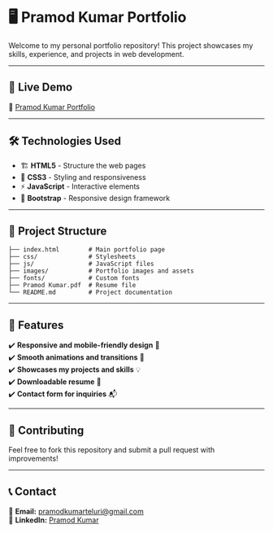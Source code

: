 # 🖥️ **Pramod Kumar Portfolio**

Welcome to my personal portfolio repository! This project showcases my skills, experience, and projects in web development.

---

## 📌 **Live Demo**
🔗 [Pramod Kumar Portfolio](https://pramod-kumar.netlify.app/)

---

## 🛠️ **Technologies Used**

- 🏗️ **HTML5** - Structure the web pages  
- 🎨 **CSS3** - Styling and responsiveness  
- ⚡ **JavaScript** - Interactive elements  
- 📱 **Bootstrap** - Responsive design framework  

---

## 📂 **Project Structure**
```
├── index.html        # Main portfolio page
├── css/              # Stylesheets
├── js/               # JavaScript files
├── images/           # Portfolio images and assets
├── fonts/            # Custom fonts
├── Pramod Kumar.pdf  # Resume file
└── README.md         # Project documentation
```

---

## 🚀 **Features**

✔️ **Responsive and mobile-friendly design** 📱  
✔️ **Smooth animations and transitions** 🎨  
✔️ **Showcases my projects and skills** 💡  
✔️ **Downloadable resume** 📄  
✔️ **Contact form for inquiries** 📬  

---

## 🤝 **Contributing**
Feel free to fork this repository and submit a pull request with improvements!

---

## 📞 **Contact**

📧 **Email:** [pramodkumarteluri@gmail.com](mailto:pramodkumarteluri@gmail.com)  
🔗 **LinkedIn:** [Pramod Kumar](https://www.linkedin.com/in/pramodkumarteluri/)  

